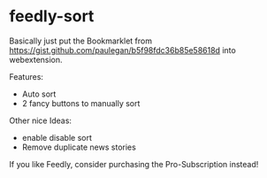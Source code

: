 
# feedly-sort

Basically just put the Bookmarklet from https://gist.github.com/paulegan/b5f98fdc36b85e58618d
into webextension.

Features:
 - Auto sort
 - 2 fancy buttons to manually sort

Other nice Ideas:
 - enable disable sort
 - Remove duplicate news stories

If you like Feedly, consider purchasing the Pro-Subscription instead!
